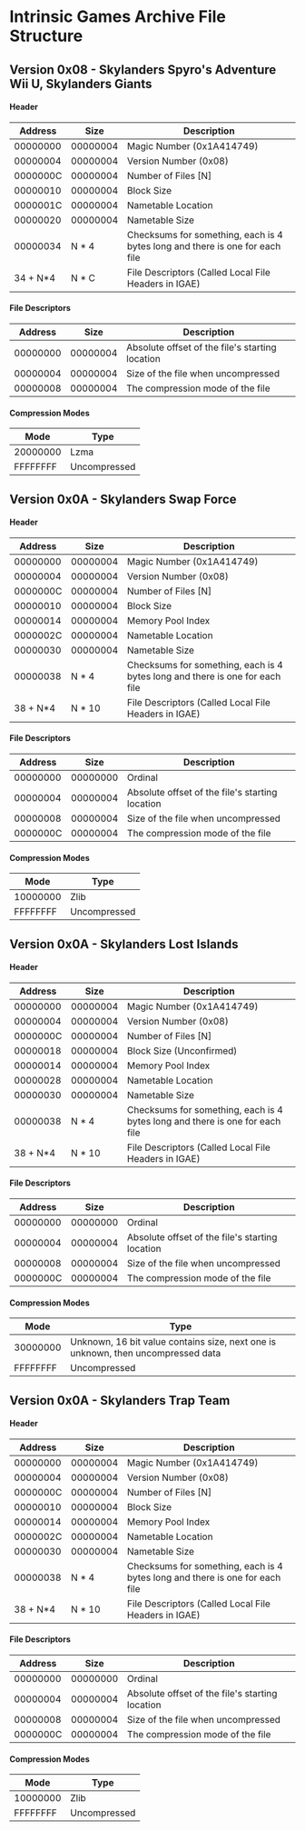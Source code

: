 # Intrinsic Games Archive File Structure

## Version 0x08 - Skylanders Spyro's Adventure Wii U, Skylanders Giants

#### Header

|    Address   |     Size     |     Description
|--------------|--------------|----------------------
|   00000000   |   00000004   | Magic Number (0x1A414749)
|   00000004   |   00000004   | Version Number (0x08)
|   0000000C   |   00000004   | Number of Files \[N]
|   00000010   |   00000004   | Block Size
|   0000001C   |   00000004   | Nametable Location
|   00000020   |   00000004   | Nametable Size
|   00000034   |    N * 4     | Checksums for something, each is 4 bytes long and there is one for each file
|   34 + N*4   |    N * C     | File Descriptors (Called Local File Headers in IGAE)

#### File Descriptors

|    Address   |     Size     |     Description
|--------------|--------------|-------------------------------
|   00000000   |   00000004   | Absolute offset of the file's starting location
|   00000004   |   00000004   | Size of the file when uncompressed
|   00000008   |   00000004   | The compression mode of the file

#### Compression Modes

|     Mode     |     Type
|--------------|-------------
|   20000000   | Lzma
|   FFFFFFFF   | Uncompressed

## Version 0x0A - Skylanders Swap Force

#### Header

|    Address   |     Size     |     Description
|--------------|--------------|----------------------
|   00000000   |   00000004   | Magic Number (0x1A414749)
|   00000004   |   00000004   | Version Number (0x08)
|   0000000C   |   00000004   | Number of Files \[N]
|   00000010   |   00000004   | Block Size
|   00000014   |   00000004   | Memory Pool Index
|   0000002C   |   00000004   | Nametable Location
|   00000030   |   00000004   | Nametable Size
|   00000038   |    N * 4     | Checksums for something, each is 4 bytes long and there is one for each file
|   38 + N*4   |    N * 10    | File Descriptors (Called Local File Headers in IGAE)

#### File Descriptors

|    Address   |     Size     |     Description
|--------------|--------------|-------------------------------
|   00000000   |   00000000   | Ordinal
|   00000004   |   00000004   | Absolute offset of the file's starting location
|   00000008   |   00000004   | Size of the file when uncompressed
|   0000000C   |   00000004   | The compression mode of the file

#### Compression Modes

|     Mode     |     Type
|--------------|-------------
|   10000000   | Zlib
|   FFFFFFFF   | Uncompressed

## Version 0x0A - Skylanders Lost Islands

#### Header

|    Address   |     Size     |     Description
|--------------|--------------|----------------------
|   00000000   |   00000004   | Magic Number (0x1A414749)
|   00000004   |   00000004   | Version Number (0x08)
|   0000000C   |   00000004   | Number of Files \[N]
|   00000018   |   00000004   | Block Size (Unconfirmed)
|   00000014   |   00000004   | Memory Pool Index
|   00000028   |   00000004   | Nametable Location
|   00000030   |   00000004   | Nametable Size
|   00000038   |    N * 4     | Checksums for something, each is 4 bytes long and there is one for each file
|   38 + N*4   |    N * 10    | File Descriptors (Called Local File Headers in IGAE)

#### File Descriptors

|    Address   |     Size     |     Description
|--------------|--------------|-------------------------------
|   00000000   |   00000000   | Ordinal
|   00000004   |   00000004   | Absolute offset of the file's starting location
|   00000008   |   00000004   | Size of the file when uncompressed
|   0000000C   |   00000004   | The compression mode of the file

#### Compression Modes

|     Mode     |     Type
|--------------|-------------
|   30000000   | Unknown, 16 bit value contains size, next one is unknown, then uncompressed data
|   FFFFFFFF   | Uncompressed

## Version 0x0A - Skylanders Trap Team

#### Header

|    Address   |     Size     |     Description
|--------------|--------------|----------------------
|   00000000   |   00000004   | Magic Number (0x1A414749)
|   00000004   |   00000004   | Version Number (0x08)
|   0000000C   |   00000004   | Number of Files \[N]
|   00000010   |   00000004   | Block Size
|   00000014   |   00000004   | Memory Pool Index
|   0000002C   |   00000004   | Nametable Location
|   00000030   |   00000004   | Nametable Size
|   00000038   |    N * 4     | Checksums for something, each is 4 bytes long and there is one for each file
|   38 + N*4   |    N * 10    | File Descriptors (Called Local File Headers in IGAE)

#### File Descriptors

|    Address   |     Size     |     Description
|--------------|--------------|-------------------------------
|   00000000   |   00000000   | Ordinal
|   00000004   |   00000004   | Absolute offset of the file's starting location
|   00000008   |   00000004   | Size of the file when uncompressed
|   0000000C   |   00000004   | The compression mode of the file

#### Compression Modes

|     Mode     |     Type
|--------------|-------------
|   10000000   | Zlib
|   FFFFFFFF   | Uncompressed